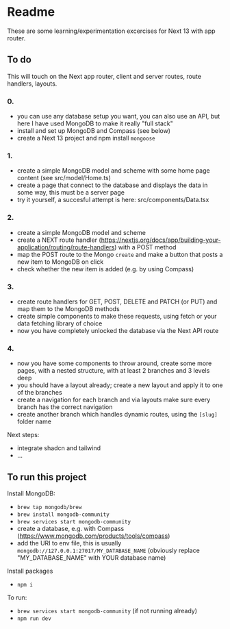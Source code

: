 # Readme

These are some learning/experimentation excercises for Next 13 with app router.

## To do

This will touch on the Next app router, client and server routes, route handlers, layouts.

### 0.
- you can use any database setup you want, you can also use an API, but here I have used MongoDB to make it really "full stack"
- install and set up MongoDB and Compass (see below)
- create a Next 13 project and npm install `mongoose`

### 1.
- create a simple MongoDB model and scheme with some home page content (see src/model/Home.ts)
- create a page that connect to the database and displays the data in some way, this must be a server page
- try it yourself, a succesful attempt is here: src/components/Data.tsx

### 2.
- create a simple MongoDB model and scheme
- create a NEXT route handler (https://nextjs.org/docs/app/building-your-application/routing/route-handlers) with a POST method
- map the POST route to the Mongo `create` and make a button that posts a new item to MongoDB on click
- check whether the new item is added (e.g. by using Compass)

### 3.
- create route handlers for GET, POST, DELETE and PATCH (or PUT) and map them to the MongoDB methods
- create simple components to make these requests, using fetch or your data fetching library of choice
- now you have completely unlocked the database via the Next API route

### 4.
- now you have some components to throw around, create some more pages, with a nested structure, with at least 2 branches and 3 levels deep
- you should have a layout already; create a new layout and apply it to one of the branches
- create a navigation for each branch and via layouts make sure every branch has the correct navigation
- create another branch which handles dynamic routes, using the `[slug]` folder name

Next steps:
- integrate shadcn and tailwind
- ...

## To run this project

Install MongoDB:
- `brew tap mongodb/brew`
- `brew install mongodb-community`
- `brew services start mongodb-community`
- create a database, e.g. with Compass (https://www.mongodb.com/products/tools/compass)
- add the URI to env file, this is usually `mongodb://127.0.0.1:27017/MY_DATABASE_NAME` (obviously replace "MY_DATABASE_NAME" with YOUR database name)

Install packages
- `npm i`

To run:
- `brew services start mongodb-community` (if not running already)
- `npm run dev`
